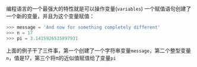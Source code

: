 编程语言的一个最强大的特性就是可以操作变量(`variables`)
一个赋值语句创建了一个新的变量，并且为这个变量赋值：
```python
>>> message = 'And now for something completely different'
>>> n = 17
>>> pi = 3.1415926535897931
```
上面的例子干了三件事，第一个创建了一个字符串变量`message`，第二个整型变量`n`，值是17，第三个将π的近似值赋值给了变量`pi`